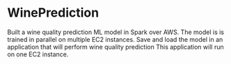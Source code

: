# WinePrediction
Built a wine quality prediction ML model in Spark over AWS. The model is
is trained in parallel on multiple EC2 instances.
Save and load the model in an application that will perform wine quality prediction
This application will run on one EC2 instance.
